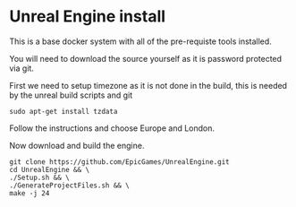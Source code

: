 # Unreal Engine install

This is a base docker system with all of the pre-requiste tools installed.

You will need to download the source yourself as it is password protected via git.

First we need to setup timezone as it is not done in the build, this is needed by the unreal build scripts and git

```
sudo apt-get install tzdata
```

Follow the instructions and choose Europe and London.

Now download and build the engine.

```
git clone https://github.com/EpicGames/UnrealEngine.git 
cd UnrealEngine && \
./Setup.sh && \
./GenerateProjectFiles.sh && \ 
make -j 24
```



